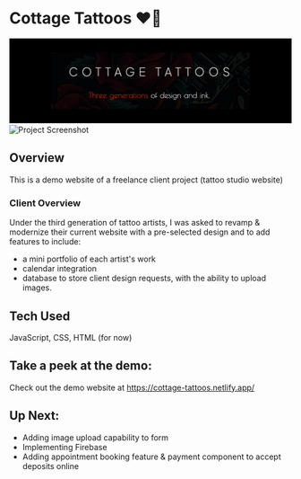 # Cottage Tattoos ❤️‍🔥
![Header](https://github.com/gwendolyn954/cottage-tattoos/blob/main/assets/images/cottage-tattoo-bn.png)
![Project Screenshot](https://github.com/gwendolyn954/cottage-tattoos/blob/main/assets/images/cottage-anna.png)

## Overview
This is a demo website of a freelance client project (tattoo studio website)

### Client Overview

Under the third generation of tattoo artists, I was asked to revamp & modernize their current website with a pre-selected design and to add features to include:
- a mini portfolio of each artist's work
- calendar integration
- database to store client design requests, with the ability to upload images. 

## Tech Used 
JavaScript, CSS, HTML (for now)

## Take a peek at the demo:
Check out the demo website at https://cottage-tattoos.netlify.app/

## Up Next:

- Adding image upload capability to form
- Implementing Firebase
- Adding appointment booking feature & payment component to accept deposits online
